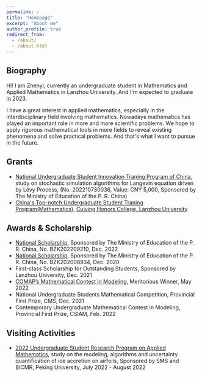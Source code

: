 ```yaml
---
permalink: /
title: "Homepage"
excerpt: "About me"
author_profile: true
redirect_from: 
  - /about/
  - /about.html
---
```



Biography
---
Hi! I am Zhenyi, currently an undergraduate student in Mathematics and Applied Mathematics in Lanzhou University. And I'm expected to graduate in 2023.

I have a great interest in applied mathematics, especially in the interdisciplinary field involving mathematics. Nowadays mathematics has played an important role in more and more scientific problems. We hope to apply rigorous mathematical tools in more fields to reveal existing phenomena and solve practical problems. And that's what I want to pursue in the future. 

Grants
---
* [National Undergraduate Student Innovation Traning Program of China](http://gjcxcy.bjtu.edu.cn/index.aspx), study on stochastic simulation algorithms for Langevin equation driven by Lévy Process, (No. 202210730036, Value: CNY 5,000, Sponsored by The Ministry of Education of the P. R. China)
* [China's Top-notch Undergraduate Student Traning Program(Mathematics)](https://baike.baidu.com/item/%E5%9F%BA%E7%A1%80%E5%AD%A6%E7%A7%91%E6%8B%94%E5%B0%96%E5%AD%A6%E7%94%9F%E5%9F%B9%E5%85%BB%E8%AF%95%E9%AA%8C%E8%AE%A1%E5%88%92/3486963), [Cuiying Honors College, Lanzhou University](http://chc.lzu.edu.cn/)

Awards & Scholarship
---
* [National Scholarship](https://hudong.moe.gov.cn/jyb_xxgk/s5743/s5744/A05/202212/t20221227_1036671.html), Sponsored by The Ministry of Education of the P. R. China, No. BZK202209210, Dec. 2022
* [National Scholarship](http://www.moe.gov.cn/jyb_xxgk/s5743/s5744/A05/202012/t20201217_506100.html), Sponsored by The Ministry of Education of the P. R. China, No. BZK202008934, Dec. 2020
* First-class Scholarship for Outstanding Students, Sponsored by Lanzhou University, Dec. 2021
* [COMAP’s Mathematical Contest in Modeling](https://math-zhenyizhang.github.io/files/2209832.pdf), Meritorious Winner, May 2022
* National Undergraduate Students Mathematical Competition, Provincial First Prize, CMS, Dec. 2021
* Contemporary Undergraduate Mathematical Contest in Modeling, Provincial First Prize, CSIAM, Feb. 2022 

Visiting Activities
---
* [2022 Undergraduate Student Research Program on Applied Mathematics](https://bicmr.pku.edu.cn/content/show/17-2720.html), study on the modeling, algorithms and uncertainty quantification of ice accretion on airfoils, Sponsored by SMS and BICMR, Peking University, July 2022 - August 2022
